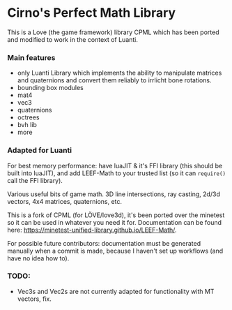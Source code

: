Cirno's Perfect Math Library
====

This is a Love (the game framework) library CPML which has been ported and modified to work in the context of Luanti.

### Main features
* only Luanti Library which implements the ability to manipulate matrices and quaternions and convert them reliably to irrlicht bone rotations.
* bounding box modules
* mat4
* vec3
* quaternions
* octrees
* bvh lib
* more

### Adapted for Luanti
For best memory performance: have luaJIT & it's FFI library (this should be built into luaJIT), and add LEEF-Math to your trusted list (so it can `require()` call the FFI library).

Various useful bits of game math. 3D line intersections, ray casting, 2d/3d vectors, 4x4 matrices, quaternions, etc.

This is a fork of CPML (for LÖVE/love3d), it's been ported over the minetest so it can be used in whatever you need it for.
Documentation can be found here: <https://minetest-unified-library.github.io/LEEF-Math/>.

For possible future contributors: documentation must be generated manually when a commit is made, because I haven't set up workflows (and have no idea how to).

### TODO:
* Vec3s and Vec2s are not currently adapted for functionality with MT vectors, fix.
